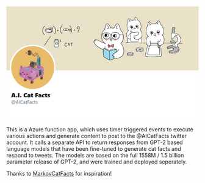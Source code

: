 # ![aicatfacts-bot](aicatfacts.png )

This is a Azure function app, which uses timer triggered events to execute various actions and generate content to post to the @AICatFacts twitter account. It calls a separate API to return responses from GPT-2 based language models that have been fine-tuned to generate cat facts and respond to tweets. The models are based on the full 1558M / 1.5 billion parameter release of GPT-2, and were trained and deployed seperately.

Thanks to [MarkovCatFacts](https://github.com/itchison/MarkovCatFacts) for inspiration!

